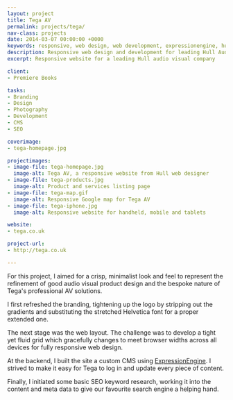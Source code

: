 ```yaml
---
layout: project
title: Tega AV
permalink: projects/tega/
nav-class: projects
date: 2014-03-07 00:00:00 +0000
keywords: responsive, web design, web development, expressionengine, hull
description: Responsive web design and development for leading Hull Audio Visual company.
excerpt: Responsive website for a leading Hull audio visual company

client:
- Premiere Books

tasks:
- Branding
- Design
- Photography
- Development
- CMS
- SEO

coverimage:
- tega-homepage.jpg

projectimages:
- image-file: tega-homepage.jpg
  image-alt: Tega AV, a responsive website from Hull web designer
- image-file: tega-products.jpg
  image-alt: Product and services listing page
- image-file: tega-map.gif
  image-alt: Responsive Google map for Tega AV
- image-file: tega-iphone.jpg
  image-alt: Responsive website for handheld, mobile and tablets

website:
- tega.co.uk

project-url:
- http://tega.co.uk

---
```


For this project, I aimed for a crisp, minimalist look and feel to represent the refinement of good audio visual product design and the bespoke nature of Tega's professional AV solutions.

I first refreshed the branding, tightening up the logo by stripping out the gradients and substituting the stretched Helvetica font for a proper extended one.

The next stage was the web layout. The challenge was to develop a tight yet fluid grid which gracefully changes to meet browser widths across all devices for fully responsive web design.

At the backend, I built the site a custom CMS using [ExpressionEngine](https://ellislab.com/expressionengine). I strived to make it easy for Tega to log in and update every piece of content.

Finally, I initiated some basic SEO keyword research, working it into the content and meta data to give our favourite search engine a helping hand.

